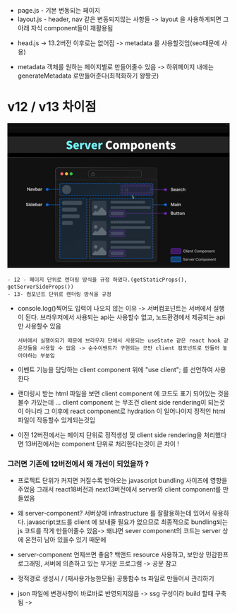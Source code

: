 - page.js - 기본 변동되는 페이지
- layout.js - header, nav 같은 변동되지않는 사항들 -> layout 을 사용하게되면 그아래 자식 component들이 재활용됨

* head.js -> 13.2버전 이후로는 없어짐 -> metadata 를 사용할것임(seo때문에 사용)

* metadata 객체를 원하는 페이지별로 만들어줄수 있음 -> 하위페이지 내에는 generateMetadata 로만들어준다(최적화하기 왕짱굿)

# v12 / v13 차이점

<img src="./img/differ.png" />

    - 12 - 페이지 단위로 렌더링 방식을 규정 하였다.(getStaticProps(), getServerSideProps())
    - 13- 컴포넌트 단위로 렌더링 방식을 규정

- console.log()찍어도 입력이 나오지 않는 이유 ->
  서버컴포넌트는 서버에서 실행이 된다.
  브라우저에서 사용되는 api는 사용할수 없고, 노드환경에서 제공되는 api만 사용할수 있음

      서버에서 실행이되기 때문에 브라우저 단에서 사용되는 useState 같은 react hook 같은것들을 사용할 수 없음 -> 순수이벤트가 구현되는 곳만 client 컴포넌트로 만들어 놓아야하는 부분임

- 이벤트 기능을 담당하는 client component 위에 "use client"; 를 선언하여 사용한다

- 랜더링시 받는 html 파일을 보면 client component 에 코드도 표기 되어있는 것을 볼수 가있는데 ... client component 는 무조건 client side rendering이 되는것이 아니라 그 이후에 react component로 hydration 이 일어나야지 정적인 html 파일이 작동할수 있게되는것임

- 이전 12버전에서는 페이지 단위로 정적생성 및 client side rendering을 처리했다면 13버전에서는 component 단위로 처리한다는것이 큰 차이 !

### 그러면 기존에 12버전에서 왜 개선이 되었을까 ?

- 프로젝트 단위가 커지면 커질수록 받아오는 javascript bundling 사이즈에 영향을 주었음 그래서 react18버전과 next13버전에서 server와 client component를 만들었음

* 왜 server-component?
  서버상에 infrastructure 를 잘활용하는데 있어서 유용하다. javascript코드를 client 에 보내줄 필요가 없으므로 최종적으로 bundling되는 js 코드를 작게 만들어줄수 있음-> 왜냐면 sever component의 코드는 server 상에 온전히 남아 있을수 있기 때문에

* server-component 언제쓰면 좋음?
  백앤드 resource 사용하고,
  보안상 민감한프로그래밍,
  서버에 의존하고 있는 무거운 프로그램
  -> 공문 참고

- 정적경로 생성시 / (재사용가능한모듈) 공통함수 ts 파일로 만들어서 관리하기

- json 파일에 변경사항이 바로바로 반영되지않음 -> ssg 구성이라 build 할때 구축됨 ->
